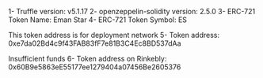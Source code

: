 1- Truffle version: v5.1.17
2- openzeppelin-solidity version: 2.5.0
3- ERC-721 Token Name: Eman Star
4- ERC-721 Token Symbol: ES


This token address is for deployment network 
5- Token address: 0xe7da02Bd4c9f43FAB83fF7e81B3C4Ec8BD537dAa

Insufficient funds
6- Token address on Rinkebly: 0x60B9e5863eE55177ee1279404a07456Be2605376 

